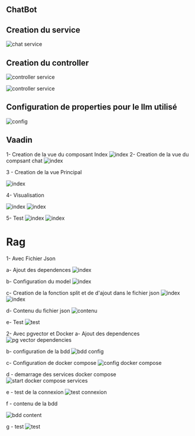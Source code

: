 ## ChatBot 

## Creation du service
![chat service](images/capture1.PNG)

## Creation du controller
![controller service](images/capture2.PNG)

![controller service](images/capture3.PNG)

## Configuration de properties pour le llm utilisé

![config ](images/capture3_2.PNG)


## Vaadin

1- Creation de la vue du composant Index
        ![index](images/capture3.PNG)
2- Creation de la vue du compsant chat
    ![index](images/capture4.PNG)

3 - Creation de la vue Principal
    
![index](images/capture5.PNG)

4- Visualisation

![index](images/capture6.PNG)
![index](images/capture7.PNG)

5- Test
![index](images/capture8.PNG)
![index](images/capture9.PNG)

# Rag 

1- Avec Fichier Json

a- Ajout des dependences
![index](images/capture10.PNG)

b- Configuration du model
![index](images/capture11.PNG)

c- Creation de la fonction split et de d'ajout dans le fichier json
![index](images/capture12_1.PNG)
![index](images/capture12_2.PNG)

d- Contenu du fichier json
![contenu](images/capture13.PNG)

e- Test
![test](images/capture14.PNG)

2- Avec pgvector et Docker
a- Ajout des dependences
![pg vector dependencies](images/capture15.PNG)

b- configuration de la bdd
![bdd config](images/capture16.PNG)

c- Configuration de docker compose
![config docker compose](images/capture17.PNG)

d - demarrage des services docker compose
![start docker compose services](images/capture18.PNG)

e - test de la connexion
![test connexion](images/capture19_1.PNG)

f - contenu de la bdd

![bdd content](images/capture20.PNG)

g - test
![test ](images/capture21.PNG)